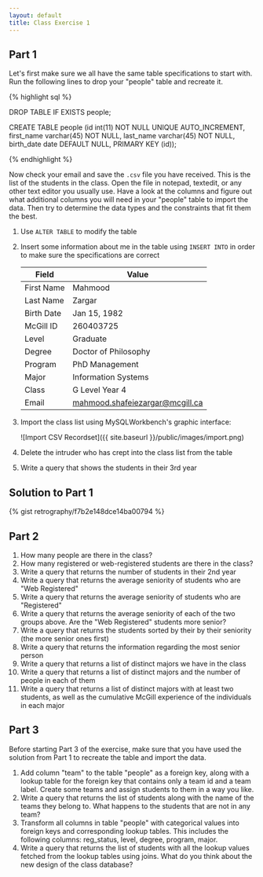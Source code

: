 ```yaml
---
layout: default
title: Class Exercise 1
---
```


## Part 1

Let's first make sure we all have the same table specifications to start with. Run the following lines to drop your "people" table and recreate it.

{% highlight sql %}

DROP TABLE IF EXISTS people;

CREATE TABLE people (id int(11) NOT NULL UNIQUE AUTO_INCREMENT,
first_name varchar(45) NOT NULL,
last_name varchar(45) NOT NULL,
birth_date date DEFAULT NULL,
PRIMARY KEY (id));

{% endhighlight %}

Now check your email and save the `.csv` file you have received. This is the list of the students in the class. Open the file in notepad, textedit, or any other text editor you usually use. Have a look at the columns and figure out what additional columns you will need in your "people" table to import the data. Then try to determine the data types and the constraints that fit them the best.

1. Use `ALTER TABLE` to modify the table

2. Insert some information about me in the table using `INSERT INTO` in order to make sure the specifications are correct

    Field | Value
    --- | ---
    First Name | Mahmood
    Last Name | Zargar
    Birth Date | Jan 15, 1982
    McGill ID | 260403725
    Level| Graduate
    Degree | Doctor of Philosophy
    Program | PhD Management
    Major | Information Systems
    Class | G Level Year 4
    Email | mahmood.shafeiezargar@mcgill.ca

3. Import the class list using MySQLWorkbench's graphic interface:

    ![Import CSV Recordset]({{ site.baseurl }}/public/images/import.png)

4. Delete the intruder who has crept into the class list from the table

5. Write a query that shows the students in their 3rd year

## Solution to Part 1

{% gist retrography/f7b2e148dce14ba00794 %}

## Part 2

1. How many people are there in the class?
2. How many registered or web-registered students are there in the class?
3. Write a query that returns the number of students in their 2nd year
4. Write a query that returns the average seniority of students who are "Web Registered"
5. Write a query that returns the average seniority of students who are "Registered"
6. Write a query that returns the average seniority of each of the two groups above. Are the "Web Registered" students more senior?
7. Write a query that returns the students sorted by their by their seniority (the more senior ones first)
8. Write a query that returns the information regarding the most senior person
9. Write a query that returns a list of distinct majors we have in the class
10. Write a query that returns a list of distinct majors and the number of people in each of them
11. Write a query that returns a list of distinct majors with at least two students, as well as the cumulative McGill experience of the individuals in each major

<!--- ## Solution to Part 2 --->
<!--- {% gist retrography/6b419f21ee5b674f13db %} --->

## Part 3

Before starting Part 3 of the exercise, make sure that you have used the solution from Part 1 to recreate the table and import the data.

1. Add column "team" to the table "people" as a foreign key, along with a lookup table for the foreign key that contains only a team id and a team label. Create some teams and assign students to them in a way you like.
2. Write a query that returns the list of students along with the name of the teams they belong to. What happens to the students that are not in any team?
3. Transform all columns in table "people" with categorical values into foreign keys and corresponding lookup tables. This includes the following columns: reg_status, level, degree, program, major.
4. Write a query that returns the list of students with all the lookup values fetched from the lookup tables using joins. What do you think about the new design of the class database? 

